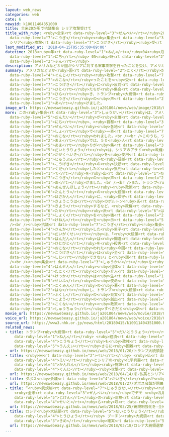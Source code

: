```yaml
---
layout: web_news
categories: web
cate: 6
newsid: k10011404351000
title: 全米20か所で抗議集会 シリア攻撃受けて
title_with_ruby: <ruby>全米<rt data-ruby-level="3">ぜんべい</rt></ruby>20か<ruby>所<rt data-ruby-level="3">しょ</rt></ruby>で<ruby>抗議<rt
  data-ruby-level="7">こうぎ</rt></ruby><ruby>集会<rt data-ruby-level="3">しゅうかい</rt></ruby>
  シリア<ruby>攻撃<rt data-ruby-level="7">こうげき</rt></ruby><ruby>受<rt data-ruby-level="3">う</rt></ruby>けて
last_modified_at: '2018-04-15T05:35:00+09:00'
datetime: 2018<ruby>年<rt data-ruby-level="1">ねん</rt></ruby>04<ruby>月<rt data-ruby-level="1">がつ</rt></ruby>15<ruby>日<rt
  data-ruby-level="1">にち</rt></ruby> 05<ruby>時<rt data-ruby-level="2">じ</rt></ruby>35<ruby>分<rt
  data-ruby-level="2">ふん</rt></ruby>
description: アメリカなど３か国がシリアに対する軍事攻撃を行ったことを受け、アメリカでは、攻撃に反対する人たちが集会を開き、トランプ大統領に抗議の声を上げました。
summary: アメリカなど３か<ruby>国<rt data-ruby-level="2">こく</rt></ruby>がシリアに<ruby>対<rt data-ruby-level="3">たい</rt></ruby>する<ruby>軍事<rt
  data-ruby-level="4">ぐんじ</rt></ruby><ruby>攻撃<rt data-ruby-level="7">こうげき</rt></ruby>を<ruby>行<rt
  data-ruby-level="7">おこな</rt></ruby>ったことを<ruby>受<rt data-ruby-level="3">う</rt></ruby>け、アメリカでは、<ruby>攻撃<rt
  data-ruby-level="7">こうげき</rt></ruby>に<ruby>反対<rt data-ruby-level="3">はんたい</rt></ruby>する<ruby>人<rt
  data-ruby-level="1">ひと</rt></ruby>たちが<ruby>集会<rt data-ruby-level="3">しゅうかい</rt></ruby>を<ruby>開<rt
  data-ruby-level="3">ひら</rt></ruby>き、トランプ<ruby>大統領<rt data-ruby-level="5">だいとうりょう</rt></ruby>に<ruby>抗議<rt
  data-ruby-level="7">こうぎ</rt></ruby>の<ruby>声<rt data-ruby-level="2">こえ</rt></ruby>を<ruby>上<rt
  data-ruby-level="1">あ</rt></ruby>げました。
image_url: https://newswebeasy.github.io/ja201804/news/web/image/2018/04/15/K10011404351_1804151219_1804151239_01_03.jpg
more: この<ruby>集会<rt data-ruby-level="3">しゅうかい</rt></ruby>は、アメリカの<ruby>反戦<rt data-ruby-level="4">はんせん</rt></ruby><ruby>団体<rt
  data-ruby-level="5">だんたい</rt></ruby>が<ruby>主催<rt data-ruby-level="7">しゅさい</rt></ruby>したもので、１４<ruby>日<rt
  data-ruby-level="1">にち</rt></ruby>、<ruby>首都<rt data-ruby-level="3">しゅと</rt></ruby>ワシントンやニューヨーク、シカゴなど<ruby>全米<rt
  data-ruby-level="3">ぜんべい</rt></ruby><ruby>各地<rt data-ruby-level="4">かくち</rt></ruby>の２０か<ruby>所<rt
  data-ruby-level="3">しょ</rt></ruby>で<ruby>一斉<rt data-ruby-level="7">いっせい</rt></ruby>に<ruby>行<rt
  data-ruby-level="2">おこな</rt></ruby>われました。<br /><br />このうち、ワシントンのホワイトハウスの<ruby>前<rt
  data-ruby-level="2">まえ</rt></ruby>では、５０<ruby>人<rt data-ruby-level="1">にん</rt></ruby><ruby>余<rt
  data-ruby-level="5">あま</rt></ruby>りが<ruby>集<rt data-ruby-level="3">あつ</rt></ruby>まり、トランプ<ruby>大統領<rt
  data-ruby-level="5">だいとうりょう</rt></ruby>は、シリアのアサド<ruby>政権<rt data-ruby-level="6">せいけん</rt></ruby>が<ruby>化学兵器<rt
  data-ruby-level="4">かがくへいき</rt></ruby>を<ruby>使用<rt data-ruby-level="3">しよう</rt></ruby>したという<ruby>十分<rt
  data-ruby-level="2">じゅうぶん</rt></ruby>な<ruby>証拠<rt data-ruby-level="7">しょうこ</rt></ruby>がないまま<ruby>攻撃<rt
  data-ruby-level="7">こうげき</rt></ruby>の<ruby>決断<rt data-ruby-level="5">けつだん</rt></ruby>を<ruby>下<rt
  data-ruby-level="1">くだ</rt></ruby>したと<ruby>批判<rt data-ruby-level="6">ひはん</rt></ruby>し、「シリアに<ruby>手<rt
  data-ruby-level="1">て</rt></ruby>を<ruby>出<rt data-ruby-level="1">だ</rt></ruby>すな」などと<ruby>抗議<rt
  data-ruby-level="7">こうぎ</rt></ruby>の<ruby>声<rt data-ruby-level="2">こえ</rt></ruby>を<ruby>上<rt
  data-ruby-level="1">あ</rt></ruby>げました。<br /><br />また、トランプ<ruby>大統領<rt data-ruby-level="5">だいとうりょう</rt></ruby>が、<ruby>安全保障<rt
  data-ruby-level="6">あんぜんほしょう</rt></ruby><ruby>政策<rt data-ruby-level="6">せいさく</rt></ruby><ruby>担当<rt
  data-ruby-level="6">たんとう</rt></ruby>の<ruby>大統領<rt data-ruby-level="5">だいとうりょう</rt></ruby><ruby>補佐官<rt
  data-ruby-level="7">ほさかん</rt></ruby>に、<ruby>保守<rt data-ruby-level="5">ほしゅ</rt></ruby><ruby>強硬派<rt
  data-ruby-level="7">きょうこうは</rt></ruby>のボルトン<ruby>氏<rt data-ruby-level="4">し</rt></ruby>を<ruby>起用<rt
  data-ruby-level="3">きよう</rt></ruby>するなど、<ruby>政権<rt data-ruby-level="6">せいけん</rt></ruby>が<ruby>タカ<rt
  data-ruby-level="6">たか</rt></ruby><ruby>派<rt data-ruby-level="6">は</rt></ruby><ruby>色<rt
  data-ruby-level="2">しょく</rt></ruby>を<ruby>強<rt data-ruby-level="2">つよ</rt></ruby>めていると<ruby>懸念<rt
  data-ruby-level="7">けねん</rt></ruby>を<ruby>示<rt data-ruby-level="5">しめ</rt></ruby>していました。<br
  /><br /><ruby>抗議<rt data-ruby-level="7">こうぎ</rt></ruby><ruby>集会<rt data-ruby-level="3">しゅうかい</rt></ruby>に<ruby>参加<rt
  data-ruby-level="4">さんか</rt></ruby>した<ruby>男子<rt data-ruby-level="1">だんし</rt></ruby><ruby>大学生<rt
  data-ruby-level="1">だいがくせい</rt></ruby>は、「<ruby>大統領<rt data-ruby-level="5">だいとうりょう</rt></ruby>の<ruby>判断<rt
  data-ruby-level="5">はんだん</rt></ruby>は<ruby>間違<rt data-ruby-level="7">まちが</rt></ruby>っている。シリアの<ruby>人々<rt
  data-ruby-level="1">ひとびと</rt></ruby>を<ruby>殺害<rt data-ruby-level="4">さつがい</rt></ruby>するために<ruby>行<rt
  data-ruby-level="2">おこな</rt></ruby>われた<ruby>今回<rt data-ruby-level="2">こんかい</rt></ruby>の<ruby>攻撃<rt
  data-ruby-level="7">こうげき</rt></ruby>は<ruby>全<rt data-ruby-level="3">まった</rt></ruby>く<ruby>支持<rt
  data-ruby-level="5">しじ</rt></ruby>できない」と<ruby>話<rt data-ruby-level="2">はな</rt></ruby>していました。<br
  /><br /><ruby>集会<rt data-ruby-level="3">しゅうかい</rt></ruby>を<ruby>企画<rt data-ruby-level="7">きかく</rt></ruby>した<ruby>反戦<rt
  data-ruby-level="4">はんせん</rt></ruby><ruby>団体<rt data-ruby-level="5">だんたい</rt></ruby>のメンバーは、「アメリカが<ruby>他国<rt
  data-ruby-level="3">たこく</rt></ruby>に<ruby>介入<rt data-ruby-level="7">かいにゅう</rt></ruby>してもいい<ruby>結果<rt
  data-ruby-level="4">けっか</rt></ruby>は<ruby>生<rt data-ruby-level="1">う</rt></ruby>まない。<ruby>政府<rt
  data-ruby-level="5">せいふ</rt></ruby>の<ruby>使命<rt data-ruby-level="3">しめい</rt></ruby>は、<ruby>国民<rt
  data-ruby-level="4">こくみん</rt></ruby>の<ruby>暮<rt data-ruby-level="6">く</rt></ruby>らしをよくすることだ」と<ruby>話<rt
  data-ruby-level="2">はな</rt></ruby>し、トランプ<ruby>大統領<rt data-ruby-level="5">だいとうりょう</rt></ruby>は、<ruby>福祉<rt
  data-ruby-level="7">ふくし</rt></ruby>の<ruby>充実<rt data-ruby-level="7">じゅうじつ</rt></ruby>や<ruby>雇用<rt
  data-ruby-level="7">こよう</rt></ruby>の<ruby>創出<rt data-ruby-level="6">そうしゅつ</rt></ruby>など<ruby>国内<rt
  data-ruby-level="2">こくない</rt></ruby><ruby>政策<rt data-ruby-level="6">せいさく</rt></ruby>に<ruby>集中<rt
  data-ruby-level="3">しゅうちゅう</rt></ruby>すべきだと<ruby>訴<rt data-ruby-level="7">うった</rt></ruby>えていました。
movie_url: https://newswebeasy.github.io/ja201804/news/web/movie/2018/04/15/k10011404351_201804151219_201804151239.mp4
voice_url: https://newswebeasy.github.io/ja201804/news/web/voice/2018/04/15/k10011404351_201804151219_201804151239.mp3
source_url: https://www3.nhk.or.jp/news/html/20180415/k10011404351000.html
related_news:
- title: トランプ<ruby>大統領<rt data-ruby-level="5">だいとうりょう</rt></ruby><ruby>就任<rt data-ruby-level="6">しゅうにん</rt></ruby>１<ruby>年<rt
    data-ruby-level="1">ねん</rt></ruby> <ruby>経済<rt data-ruby-level="6">けいざい</rt></ruby><ruby>好調<rt
    data-ruby-level="4">こうちょう</rt></ruby>も<ruby>政権<rt data-ruby-level="6">せいけん</rt></ruby><ruby>運営<rt
    data-ruby-level="5">うんえい</rt></ruby>さらに<ruby>困難<rt data-ruby-level="6">こんなん</rt></ruby>か
  url: https://newswebeasy.github.io/news/web/2018/01/20/トランプ大統領就任1年-経済好調も政権運営さらに困難か
- title: <ruby>米<rt data-ruby-level="2">べい</rt></ruby> <ruby>仏<rt data-ruby-level="8">ふつ</rt></ruby><ruby>英<rt
    data-ruby-level="4">えい</rt></ruby>とシリアの<ruby>化学兵器<rt data-ruby-level="4">かがくへいき</rt></ruby><ruby>関連<rt
    data-ruby-level="4">かんれん</rt></ruby><ruby>施設<rt data-ruby-level="7">しせつ</rt></ruby>に<ruby>軍事<rt
    data-ruby-level="4">ぐんじ</rt></ruby><ruby>攻撃<rt data-ruby-level="7">こうげき</rt></ruby>
  url: https://newswebeasy.github.io/news/web/2018/04/14/米-仏英とシリアの化学兵器関連施設に軍事攻撃
- title: ダボス<ruby>会議<rt data-ruby-level="4">かいぎ</rt></ruby>が<ruby>閉幕<rt data-ruby-level="6">へいまく</rt></ruby>
  url: https://newswebeasy.github.io/news/web/2018/01/27/ダボス会議が閉幕
- title: “<ruby>銃規制<rt data-ruby-level="7">じゅうきせい</rt></ruby><ruby>強化<rt data-ruby-level="3">きょうか</rt></ruby>を”
    <ruby>全米<rt data-ruby-level="3">ぜんべい</rt></ruby>でデモ <ruby>乱射<rt data-ruby-level="6">らんしゃ</rt></ruby><ruby>事件<rt
    data-ruby-level="5">じけん</rt></ruby>の<ruby>高校<rt data-ruby-level="2">こうこう</rt></ruby>の<ruby>生徒<rt
    data-ruby-level="4">せいと</rt></ruby>ら<ruby>呼<rt data-ruby-level="6">よ</rt></ruby>びかけ
  url: https://newswebeasy.github.io/news/web/2018/03/25/銃規制強化を-全米でデモ-乱射事件の高校の生徒ら呼びかけ
- title: ロシア<ruby>大統領<rt data-ruby-level="5">だいとうりょう</rt></ruby><ruby>選挙<rt data-ruby-level="4">せんきょ</rt></ruby>きょう<ruby>投票<rt
    data-ruby-level="4">とうひょう</rt></ruby> プーチン<ruby>大統領<rt data-ruby-level="5">だいとうりょう</rt></ruby>４<ruby>期目<rt
    data-ruby-level="3">きめ</rt></ruby><ruby>確実<rt data-ruby-level="5">かくじつ</rt></ruby>
  url: https://newswebeasy.github.io/news/web/2018/03/18/ロシア大統領選挙きょう投票-プーチン大統領4期目確実
...
```

